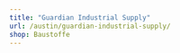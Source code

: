 ```yaml
---
title: "Guardian Industrial Supply"
url: /austin/guardian-industrial-supply/
shop: Baustoffe
---
```

